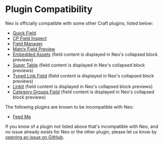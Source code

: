 # Plugin Compatibility

Neo is officially compatible with some other Craft plugins, listed below:

- [Quick Field](https://github.com/spicywebau/craft-quick-field)
- [CP Field Inspect](https://github.com/mmikkel/CpFieldInspect-Craft)
- [Field Manager](https://github.com/verbb/field-manager)
- [Matrix Field Preview](https://github.com/weareferal/craft-matrix-field-preview)
- [Embedded Assets](https://github.com/spicywebau/craft-embedded-assets) (field content is displayed in Neo's collapsed block previews)
- [Super Table](https://github.com/verbb/super-table) (field content is displayed in Neo's collapsed block previews)
- [Typed Link Field](https://github.com/sebastian-lenz/craft-linkfield) (field content is displayed in Neo's collapsed block previews)
- [Linkit](https://github.com/presseddigital/linkit) (field content is displayed in Neo's collapsed block previews)
- [Category Groups Field](https://github.com/ttempleton/craft-category-groups-field) (field content is displayed in Neo's collapsed block previews)

The following plugins are known to be incompatible with Neo:

- [Feed Me](https://github.com/craftcms/feed-me)

If you know of a plugin not listed above that's incompatible with Neo, and no issue already exists for Neo or the other plugin, please let us know by [opening an issue on GitHub](https://github.com/spicywebau/craft-neo/issues/new).
